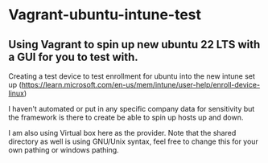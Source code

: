 # Vagrant-ubuntu-intune-test
## Using Vagrant to spin up new ubuntu 22 LTS with a GUI for you to test with.
Creating a test device to test enrollment for ubuntu into the new intune set up (https://learn.microsoft.com/en-us/mem/intune/user-help/enroll-device-linux)

I haven't automated or put in any specific company data for sensitivity but the framework is there to create be able to spin up hosts up and down.

I am also using Virtual box here as the provider.
Note that the shared directory as well is using GNU/Unix syntax, feel free to change this for your own pathing or windows pathing.
